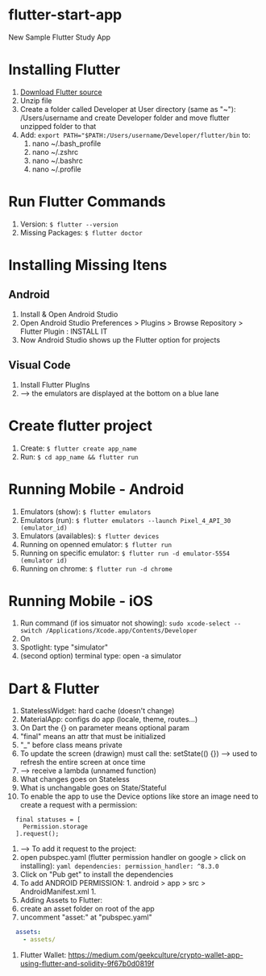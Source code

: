 # flutter-start-app
New Sample Flutter Study App

# Installing Flutter

1. [Download Flutter source](https://docs.flutter.dev/get-started/install/macos)
1. Unzip file
1. Create a folder called Developer at User directory (same as "~"): /Users/username and create Developer folder and move flutter unzipped folder to that
1. Add: ``` export PATH="$PATH:/Users/username/Developer/flutter/bin ``` to:
    1. nano ~/.bash_profile
    1. nano ~/.zshrc
    1. nano ~/.bashrc
    1. nano ~/.profile

# Run Flutter Commands

1. Version: ``` $ flutter --version ```
1. Missing Packages: ``` $ flutter doctor ```

# Installing Missing Itens

## Android

1. Install & Open Android Studio
1. Open Android Studio Preferences > Plugins > Browse Repository > Flutter Plugin : INSTALL IT
1. Now Android Studio shows up the Flutter option for projects

## Visual Code

1. Install Flutter PlugIns
1. --> the emulators are displayed at the bottom on a blue lane


# Create flutter project

1. Create: ``` $ flutter create app_name ```
1. Run: ``` $ cd app_name && flutter run ```

# Running Mobile - Android

1. Emulators (show): ``` $ flutter emulators ```
1. Emulators (run): ``` $ flutter emulators --launch Pixel_4_API_30 (emulator_id) ```
1. Emulators (availables): ``` $ flutter devices ```
1. Running on openned emulator: ``` $ flutter run ```
1. Running on specific emulator: ``` $ flutter run -d emulator-5554 (emulator id) ```
1. Running on chrome: ``` $ flutter run -d chrome ```

# Running Mobile - iOS

1. Run command (if ios simuator not showing): ``` sudo xcode-select --switch /Applications/Xcode.app/Contents/Developer ```
1. On  
1. Spotlight: type "simulator"
1. (second option) terminal type: open -a simulator

# Dart & Flutter

1. StatelessWidget: hard cache (doesn't change)
1. MaterialApp: configs do app (locale, theme, routes...)
1. On Dart the {} on parameter means optional param
1. "final" means an attr that must be initialized
1. "_" before class means private
1. To update the screen (drawign) must call the: setState(() {}) --> used to refresh the entire screen at once time
  1. --> receive a lambda (unnamed function)
1. What changes goes on Stateless
1. What is unchangable goes on State/Stateful
1. To enable the app to use the Device options like store an image need to create a request with a permission:
```
  final statuses = [
    Permission.storage
  ].request();
```
1. --> To add it request to the project:
  1. open pubspec.yaml (flutter permission handler on google > click on installing):
    ```yaml
      dependencies:
        permission_handler: ^8.3.0
    ```
  1. Click on "Pub get" to install the dependencies
  1. To add ANDROID PERMISSION:
    1. android > app > src > AndroidManifest.xml
    1. <uses-permission android:name="android.permission.WRITE_EXTERNAL...">
1. Adding Assets to Flutter:
  1. create an asset folder on root of the app
  1. uncomment "asset:" at "pubspec.yaml"
  ```yaml
    assets:
      - assets/
  ```
1. Flutter Wallet: https://medium.com/geekculture/crypto-wallet-app-using-flutter-and-solidity-9f67b0d0819f
